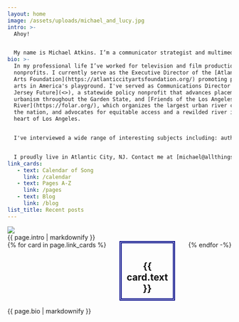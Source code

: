 ```yaml
---
layout: home
image: /assets/uploads/michael_and_lucy.jpg
intro: >-
  Ahoy!


  My name is Michael Atkins. I’m a communicator strategist and multimedia producer with a passion for storytelling, civic engagement, and all things offbeat. I love to explore the built and natural environments, and love connecting people to their local ecosystem. Watch [my videos](/media), read [my writing](/writing), and check out [my press coverage](/press).
bio: >-
  In my professional life I’ve worked for television and film productions and
  nonprofits. I currently serve as the Executive Director of the [Atlantic City
  Arts Foundation](https://atlanticcityartsfoundation.org/) promoting public
  arts in America's playground. I've served as Communications Director for [New
  Jersey Future](<>), a statewide policy nonprofit that advances placemaking and
  urbanism throughout the Garden State, and [Friends of the Los Angeles
  River](https://folar.org/), which organizes the largest urban river cleanup in
  the nation, and advocates for equitable access and a rewilded river in the
  heart of Los Angeles. 


  I've interviewed a wide range of interesting subjects including: authors, artists, architects, active military personnel, congresspersons, historians, and indigenous tribal leaders along the way. I’ve worked political campaigns for local, state, and federal office, and volunteered for public interest endeavors, including the [Baseball Reliquary](https://baseballreliquary.org/) and [Cape May Bird Observatory](https://njaudubon.org/centers/cape-may-bird-observatory/) with elected board positions with [KPFK Los Angeles](https://www.kpfk.org/) and the [East Hollywood Neighborhood Council](https://www.easthollywood.net/). 


  I proudly live in Atlantic City, NJ. Contact me at [michael@allthingsatkins.com](mailto:michael@allthingsatkins.com). Preferably from a pay phone.
link_cards: 
   - text: Calendar of Song
     link: /calendar
   - text: Pages A-Z
     link: /pages
   - text: Blog
     link: /blog
list_title: Recent posts
---
```


<section id="main-image"><img src="{{ page.image | relative_url }}" /></section>

<section id="intro">{{ page.intro | markdownify }}
</section>

<section id="link-cards">
{% for card in page.link_cards %}
<div><a href="{{ card.link }}"><h2>{{ card.text }}</h2></a></div>
{% endfor -%}
</section>

<section id="more-bio">{{ page.bio | markdownify }}
</section>

<style>
#link-cards {
display: flex;
align-items: stretch;
gap: 30px;
margin-bottom: 15px;
  div {
    padding: 10px;
    border: thick double #020788;
    flex: 1;
    display: flex;
    flex-direction: column;
    justify-content: center;
    text-align: center;
    a {
      color: #111;
      text-decoration: none;
      :hover {
        text-decoration: underline;
      }
    }
    h2 {
      margin-bottom: 0;
    }
  }
@media (max-width: 600px) {
  flex-direction: column
}
}

</style>
